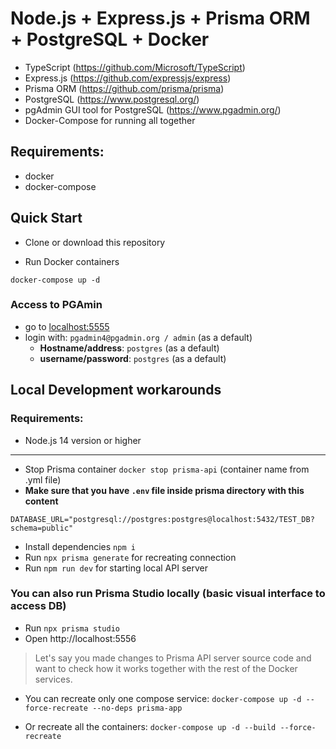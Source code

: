 # Node.js + Express.js + Prisma ORM + PostgreSQL + Docker

- TypeScript (https://github.com/Microsoft/TypeScript)
- Express.js (https://github.com/expressjs/express)
- Prisma ORM (https://github.com/prisma/prisma)
- PostgreSQL (https://www.postgresql.org/)
- pgAdmin GUI tool for PostgreSQL (https://www.pgadmin.org/)
- Docker-Compose for running all together

## Requirements:

- docker
- docker-compose

## Quick Start

- Clone or download this repository

- Run Docker containers

```
docker-compose up -d
```

### Access to PGAmin

- go to [localhost:5555](http://localhost:5555)
- login with: `pgadmin4@pgadmin.org / admin` (as a default)
  - **Hostname/address**: `postgres` (as a default)
  - **username/password**: `postgres` (as a default)

## Local Development workarounds

### Requirements:

- Node.js 14 version or higher

---

- Stop Prisma container `docker stop prisma-api` (container name from .yml file)
- **Make sure that you have `.env` file inside prisma directory with this content**

```
DATABASE_URL="postgresql://postgres:postgres@localhost:5432/TEST_DB?schema=public"
```

- Install dependencies `npm i`
- Run `npx prisma generate` for recreating connection
- Run `npm run dev` for starting local API server

### You can also run Prisma Studio locally (basic visual interface to access DB)

- Run `npx prisma studio`
- Open http://localhost:5556

> Let's say you made changes to Prisma API server source code and want to check how it works together with the rest of the Docker services.

- You can recreate only one compose service: `docker-compose up -d --force-recreate --no-deps prisma-app`

- Or recreate all the containers: `docker-compose up -d --build --force-recreate`
